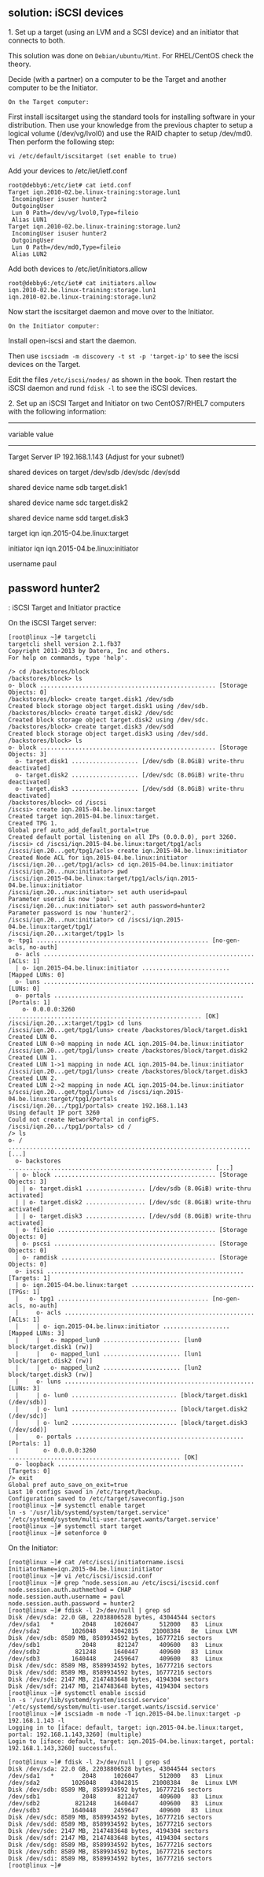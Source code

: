 ## solution: iSCSI devices

1\. Set up a target (using an LVM and a SCSI device) and an initiator
that connects to both.

This solution was done on `Debian/ubuntu/Mint`. For RHEL/CentOS check
the theory.

Decide (with a partner) on a computer to be the Target and another
computer to be the Initiator.

`On the Target computer:`

First install iscsitarget using the standard tools for installing
software in your distribution. Then use your knowledge from the previous
chapter to setup a logical volume (/dev/vg/lvol0) and use the RAID
chapter to setup /dev/md0. Then perform the following step:

    vi /etc/default/iscsitarget (set enable to true)

Add your devices to /etc/iet/ietf.conf

    root@debby6:/etc/iet# cat ietd.conf
    Target iqn.2010-02.be.linux-training:storage.lun1
     IncomingUser isuser hunter2
     OutgoingUser
     Lun 0 Path=/dev/vg/lvol0,Type=fileio
     Alias LUN1
    Target iqn.2010-02.be.linux-training:storage.lun2
     IncomingUser isuser hunter2
     OutgoingUser
     Lun 0 Path=/dev/md0,Type=fileio
     Alias LUN2

Add both devices to /etc/iet/initiators.allow

    root@debby6:/etc/iet# cat initiators.allow
    iqn.2010-02.be.linux-training:storage.lun1
    iqn.2010-02.be.linux-training:storage.lun2

Now start the iscsitarget daemon and move over to the Initiator.

`On the Initiator computer:`

Install open-iscsi and start the daemon.

Then use `iscsiadm -m discovery -t st -p 'target-ip'` to see the iscsi
devices on the Target.

Edit the files `/etc/iscsi/nodes/` as shown in the book. Then restart
the iSCSI daemon and rund `fdisk -l` to see the iSCSI devices.

2\. Set up an iSCSI Target and Initiator on two CentOS7/RHEL7 computers
with the following information:

  -------------------------------------------------------------
  variable                     value
  ---------------------------- --------------------------------
  Target Server IP             192.168.1.143 (Adjust for your
                               subnet!)

  shared devices on target     /dev/sdb /dev/sdc /dev/sdd

  shared device name sdb       target.disk1

  shared device name sdc       target.disk2

  shared device name sdd       target.disk3

  target iqn                   iqn.2015-04.be.linux:target

  initiator iqn                iqn.2015-04.be.linux:initiator

  username                     paul

  password                     hunter2
  -------------------------------------------------------------

  : iSCSI Target and Initiator practice

On the iSCSI Target server:

    [root@linux ~]# targetcli
    targetcli shell version 2.1.fb37
    Copyright 2011-2013 by Datera, Inc and others.
    For help on commands, type 'help'.

    /> cd /backstores/block
    /backstores/block> ls
    o- block .................................................. [Storage Objects: 0]
    /backstores/block> create target.disk1 /dev/sdb
    Created block storage object target.disk1 using /dev/sdb.
    /backstores/block> create target.disk2 /dev/sdc
    Created block storage object target.disk2 using /dev/sdc.
    /backstores/block> create target.disk3 /dev/sdd
    Created block storage object target.disk3 using /dev/sdd.
    /backstores/block> ls
    o- block .................................................. [Storage Objects: 3]
      o- target.disk1 ................... [/dev/sdb (8.0GiB) write-thru deactivated]
      o- target.disk2 ................... [/dev/sdc (8.0GiB) write-thru deactivated]
      o- target.disk3 ................... [/dev/sdd (8.0GiB) write-thru deactivated]
    /backstores/block> cd /iscsi
    /iscsi> create iqn.2015-04.be.linux:target
    Created target iqn.2015-04.be.linux:target.
    Created TPG 1.
    Global pref auto_add_default_portal=true
    Created default portal listening on all IPs (0.0.0.0), port 3260.
    /iscsi> cd /iscsi/iqn.2015-04.be.linux:target/tpg1/acls
    /iscsi/iqn.20...get/tpg1/acls> create iqn.2015-04.be.linux:initiator
    Created Node ACL for iqn.2015-04.be.linux:initiator
    /iscsi/iqn.20...get/tpg1/acls> cd iqn.2015-04.be.linux:initiator
    /iscsi/iqn.20...nux:initiator> pwd
    /iscsi/iqn.2015-04.be.linux:target/tpg1/acls/iqn.2015-04.be.linux:initiator
    /iscsi/iqn.20...nux:initiator> set auth userid=paul
    Parameter userid is now 'paul'.
    /iscsi/iqn.20...nux:initiator> set auth password=hunter2
    Parameter password is now 'hunter2'.
    /iscsi/iqn.20...nux:initiator> cd /iscsi/iqn.2015-04.be.linux:target/tpg1/
    /iscsi/iqn.20...x:target/tpg1> ls
    o- tpg1 ................................................. [no-gen-acls, no-auth]
      o- acls ............................................................ [ACLs: 1]
      | o- iqn.2015-04.be.linux:initiator ......................... [Mapped LUNs: 0]
      o- luns ............................................................ [LUNs: 0]
      o- portals ...................................................... [Portals: 1]
        o- 0.0.0.0:3260 ....................................................... [OK]
    /iscsi/iqn.20...x:target/tpg1> cd luns
    /iscsi/iqn.20...get/tpg1/luns> create /backstores/block/target.disk1
    Created LUN 0.
    Created LUN 0->0 mapping in node ACL iqn.2015-04.be.linux:initiator
    /iscsi/iqn.20...get/tpg1/luns> create /backstores/block/target.disk2
    Created LUN 1.
    Created LUN 1->1 mapping in node ACL iqn.2015-04.be.linux:initiator
    /iscsi/iqn.20...get/tpg1/luns> create /backstores/block/target.disk3
    Created LUN 2.
    Created LUN 2->2 mapping in node ACL iqn.2015-04.be.linux:initiator
    s/scsi/iqn.20...get/tpg1/luns> cd /iscsi/iqn.2015-04.be.linux:target/tpg1/portals
    /iscsi/iqn.20.../tpg1/portals> create 192.168.1.143
    Using default IP port 3260
    Could not create NetworkPortal in configFS.
    /iscsi/iqn.20.../tpg1/portals> cd /
    /> ls
    o- / ..................................................................... [...]
      o- backstores .......................................................... [...]
      | o- block .............................................. [Storage Objects: 3]
      | | o- target.disk1 ................. [/dev/sdb (8.0GiB) write-thru activated]
      | | o- target.disk2 ................. [/dev/sdc (8.0GiB) write-thru activated]
      | | o- target.disk3 ................. [/dev/sdd (8.0GiB) write-thru activated]
      | o- fileio ............................................. [Storage Objects: 0]
      | o- pscsi .............................................. [Storage Objects: 0]
      | o- ramdisk ............................................ [Storage Objects: 0]
      o- iscsi ........................................................ [Targets: 1]
      | o- iqn.2015-04.be.linux:target ................................... [TPGs: 1]
      |   o- tpg1 ........................................... [no-gen-acls, no-auth]
      |     o- acls ...................................................... [ACLs: 1]
      |     | o- iqn.2015-04.be.linux:initiator ................... [Mapped LUNs: 3]
      |     |   o- mapped_lun0 ...................... [lun0 block/target.disk1 (rw)]
      |     |   o- mapped_lun1 ...................... [lun1 block/target.disk2 (rw)]
      |     |   o- mapped_lun2 ...................... [lun2 block/target.disk3 (rw)]
      |     o- luns ...................................................... [LUNs: 3]
      |     | o- lun0 .............................. [block/target.disk1 (/dev/sdb)]
      |     | o- lun1 .............................. [block/target.disk2 (/dev/sdc)]
      |     | o- lun2 .............................. [block/target.disk3 (/dev/sdd)]
      |     o- portals ................................................ [Portals: 1]
      |       o- 0.0.0.0:3260 ................................................. [OK]
      o- loopback ..................................................... [Targets: 0]
    /> exit
    Global pref auto_save_on_exit=true
    Last 10 configs saved in /etc/target/backup.
    Configuration saved to /etc/target/saveconfig.json
    [root@linux ~]# systemctl enable target
    ln -s '/usr/lib/systemd/system/target.service' '/etc/systemd/system/multi-user.target.wants/target.service'
    [root@linux ~]# systemctl start target
    [root@linux ~]# setenforce 0

On the Initiator:

    [root@linux ~]# cat /etc/iscsi/initiatorname.iscsi
    InitiatorName=iqn.2015-04.be.linux:initiator
    [root@linux ~]# vi /etc/iscsi/iscsid.conf
    [root@linux ~]# grep ^node.session.au /etc/iscsi/iscsid.conf
    node.session.auth.authmethod = CHAP
    node.session.auth.username = paul
    node.session.auth.password = hunter2
    [root@linux ~]# fdisk -l 2>/dev/null | grep sd
    Disk /dev/sda: 22.0 GB, 22038806528 bytes, 43044544 sectors
    /dev/sda1   *        2048     1026047      512000   83  Linux
    /dev/sda2         1026048    43042815    21008384   8e  Linux LVM
    Disk /dev/sdb: 8589 MB, 8589934592 bytes, 16777216 sectors
    /dev/sdb1            2048      821247      409600   83  Linux
    /dev/sdb2          821248     1640447      409600   83  Linux
    /dev/sdb3         1640448     2459647      409600   83  Linux
    Disk /dev/sdc: 8589 MB, 8589934592 bytes, 16777216 sectors
    Disk /dev/sdd: 8589 MB, 8589934592 bytes, 16777216 sectors
    Disk /dev/sde: 2147 MB, 2147483648 bytes, 4194304 sectors
    Disk /dev/sdf: 2147 MB, 2147483648 bytes, 4194304 sectors
    [root@linux ~]# systemctl enable iscsid
    ln -s '/usr/lib/systemd/system/iscsid.service' '/etc/systemd/system/multi-user.target.wants/iscsid.service'
    [root@linux ~]# iscsiadm -m node -T iqn.2015-04.be.linux:target -p 192.168.1.143 -l
    Logging in to [iface: default, target: iqn.2015-04.be.linux:target, portal: 192.168.1.143,3260] (multiple)
    Login to [iface: default, target: iqn.2015-04.be.linux:target, portal: 192.168.1.143,3260] successful.

    [root@linux ~]# fdisk -l 2>/dev/null | grep sd
    Disk /dev/sda: 22.0 GB, 22038806528 bytes, 43044544 sectors
    /dev/sda1   *        2048     1026047      512000   83  Linux
    /dev/sda2         1026048    43042815    21008384   8e  Linux LVM
    Disk /dev/sdb: 8589 MB, 8589934592 bytes, 16777216 sectors
    /dev/sdb1            2048      821247      409600   83  Linux
    /dev/sdb2          821248     1640447      409600   83  Linux
    /dev/sdb3         1640448     2459647      409600   83  Linux
    Disk /dev/sdc: 8589 MB, 8589934592 bytes, 16777216 sectors
    Disk /dev/sdd: 8589 MB, 8589934592 bytes, 16777216 sectors
    Disk /dev/sde: 2147 MB, 2147483648 bytes, 4194304 sectors
    Disk /dev/sdf: 2147 MB, 2147483648 bytes, 4194304 sectors
    Disk /dev/sdg: 8589 MB, 8589934592 bytes, 16777216 sectors
    Disk /dev/sdh: 8589 MB, 8589934592 bytes, 16777216 sectors
    Disk /dev/sdi: 8589 MB, 8589934592 bytes, 16777216 sectors
    [root@linux ~]# 

